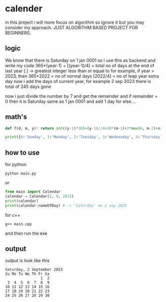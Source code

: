 # calender

in this project i will  more focus on algorithm so ignore it but you may consider my approach.
JUST ALGORITHM BASED PROJECT FOR BEGINNERS.

## logic
We know that there is Saturday on 1 jan 0001 so i use this as backend and write my code
365*(year-1) + [(year-1)/4] = total no of days at the end of last year                [.] -> greatest integer less than or equal to
for example, 
    if year = 2023, then
    365*2022 = no of normal days
    [2022/4] = no of leap year extra day
now i add the days of current year, for example 2 sep 2023 there is total of 245 days gone

now i just divide the number by 7 and get the remainder and if remainder = 0 then it is Saturday same as 1 jan 0001
and add 1 day for else....

## math's
```python
def f(d, m, y): return int((y-1)*365+(y-1)//4+28*(m-1)+2*max(0, m-2)+min(1, max(0,1-max(m-2, 2-m)))*2-((-(m-1+(m//8))/2)//1) +d+ (y//4-(y-1)//4)*min(1, max(0,1-max(min(m,3)-3, 3-min(m,3))))-1)%7 #single line of code

print({0:'Sunday', 1:'Monday', 2:'Tuesday', 3:'Wednesday', 4:'Thursday', 5:'Friday', 6:'Saturday'}[f(2, 9, 2023)]) -> Saturday
```

## how to use
for python
```
python main.py
```
or
```python
from main import Calendar
calendar = Calendar(2, 9, 2023)
print(calendar)
print(calendar.nameOfDay) # -> 'Saturday' on 2 sep 2023
```
for c++
```
g++ main.cpp
```
and then run the exe

## output
output is look like this
```
Saturday, 2 September 2023
Su Mo Tu We Th Fr Sa
                1  2
 3  4  5  6  7  8  9
10 11 12 13 14 15 16
17 18 19 20 21 22 23
24 25 26 27 28 29 30
```
